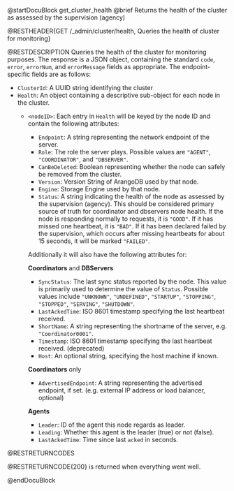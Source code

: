 
@startDocuBlock get_cluster_health
@brief Returns the health of the cluster as assessed by the supervision (agency)

@RESTHEADER{GET /_admin/cluster/health, Queries the health of cluster for monitoring}

@RESTDESCRIPTION
Queries the health of the cluster for monitoring purposes. The response is a JSON object, containing the standard `code`, `error`, `errorNum`, and `errorMessage` fields as appropriate. The endpoint-specific fields are as follows:

- `ClusterId`: A UUID string identifying the cluster
- `Health`: An object containing a descriptive sub-object for each node in the cluster.
  - `<nodeID>`: Each entry in `Health` will be keyed by the node ID and contain the following attributes:
    - `Endpoint`: A string representing the network endpoint of the server.
    - `Role`: The role the server plays. Possible values are `"AGENT"`, `"COORDINATOR"`, and `"DBSERVER"`.
    - `CanBeDeleted`: Boolean representing whether the node can safely be removed from the cluster.
    - `Version`: Version String of ArangoDB used by that node.
    - `Engine`: Storage Engine used by that node.
    - `Status`: A string indicating the health of the node as assessed by the supervision (agency). This should be considered primary source of truth for coordinator and dbservers node health. If the node is responding normally to requests, it is `"GOOD"`. If it has missed one heartbeat, it is `"BAD"`. If it has been declared failed by the supervision, which occurs after missing heartbeats for about 15 seconds, it will be marked `"FAILED"`.

    Additionally it will also have the following attributes for:

    **Coordinators** and **DBServers**
    - `SyncStatus`: The last sync status reported by the node. This value is primarily used to determine the value of `Status`. Possible values include `"UNKNOWN"`, `"UNDEFINED"`, `"STARTUP"`, `"STOPPING"`, `"STOPPED"`, `"SERVING"`, `"SHUTDOWN"`.
    - `LastAckedTime`: ISO 8601 timestamp specifying the last heartbeat received.
    - `ShortName`: A string representing the shortname of the server, e.g. `"Coordinator0001"`.
    - `Timestamp`: ISO 8601 timestamp specifying the last heartbeat received. (deprecated)
    - `Host`: An optional string, specifying the host machine if known.

    **Coordinators** only
    - `AdvertisedEndpoint`: A string representing the advertised endpoint, if set. (e.g. external IP address or load balancer, optional)

    **Agents**
    - `Leader`: ID of the agent this node regards as leader.
    - `Leading`: Whether this agent is the leader (true) or not (false).
    - `LastAckedTime`: Time since last `acked` in seconds.

@RESTRETURNCODES

@RESTRETURNCODE{200} is returned when everything went well.

@endDocuBlock
